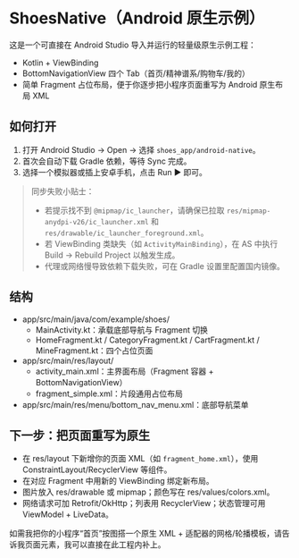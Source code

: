 # ShoesNative（Android 原生示例）

这是一个可直接在 Android Studio 导入并运行的轻量级原生示例工程：
- Kotlin + ViewBinding
- BottomNavigationView 四个 Tab（首页/精神谱系/购物车/我的）
- 简单 Fragment 占位布局，便于你逐步把小程序页面重写为 Android 原生布局 XML

## 如何打开
1. 打开 Android Studio -> Open -> 选择 `shoes_app/android-native`。
2. 首次会自动下载 Gradle 依赖，等待 Sync 完成。
3. 选择一个模拟器或插上安卓手机，点击 Run ▶️ 即可。

> 同步失败小贴士：
> - 若提示找不到 `@mipmap/ic_launcher`，请确保已拉取 `res/mipmap-anydpi-v26/ic_launcher.xml` 和 `res/drawable/ic_launcher_foreground.xml`。
> - 若 ViewBinding 类缺失（如 `ActivityMainBinding`），在 AS 中执行 Build -> Rebuild Project 以触发生成。
> - 代理或网络慢导致依赖下载失败，可在 Gradle 设置里配置国内镜像。

## 结构
- app/src/main/java/com/example/shoes/
  - MainActivity.kt：承载底部导航与 Fragment 切换
  - HomeFragment.kt / CategoryFragment.kt / CartFragment.kt / MineFragment.kt：四个占位页面
- app/src/main/res/layout/
  - activity_main.xml：主界面布局（Fragment 容器 + BottomNavigationView）
  - fragment_simple.xml：片段通用占位布局
- app/src/main/res/menu/bottom_nav_menu.xml：底部导航菜单

## 下一步：把页面重写为原生
- 在 res/layout 下新增你的页面 XML（如 `fragment_home.xml`），使用 ConstraintLayout/RecyclerView 等组件。
- 在对应 Fragment 中用新的 ViewBinding 绑定新布局。
- 图片放入 res/drawable 或 mipmap；颜色写在 res/values/colors.xml。
- 网络请求可加 Retrofit/OkHttp；列表用 RecyclerView；状态管理可用 ViewModel + LiveData。

如需我把你的小程序“首页”按图搭一个原生 XML + 适配器的网格/轮播模板，请告诉我页面元素，我可以直接在此工程内补上。
